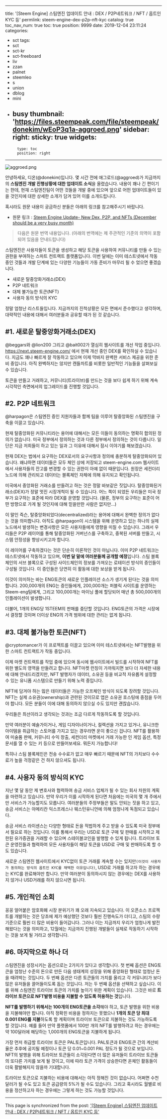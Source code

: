 
---
title: '[Steem Engine] 스팀엔진 업데이트 안내 : DEX / P2P네트워크 / NFT / 옵트인 KYC 등'
permlink: steem-engine-dex-p2p-nft-kyc
catalog: true
toc_nav_num: true
toc: true
position: 9999
date: 2019-12-04 23:11:24
categories:
- sct
tags:
- sct
- sct-kr
- sct-freeboard
- liv
- zzan
- palnet
- steemleo
- s
- union
- dblog
- mini
- busy
thumbnail: 'https://files.steempeak.com/file/steempeak/donekim/wEoP3q1a-aggroed.png'
sidebar:
    right:
        sticky: true
widgets:
    -
        type: toc
        position: right
---


![aggroed.png](https://files.steempeak.com/file/steempeak/donekim/wEoP3q1a-aggroed.png)

안녕하세요, 디온(@donekim)입니다. 몇 시간 전에 애그로드(@aggroed)가 지금까지의 **스팀엔진 개발 진행상황에 대한 업데이트 소식**을 올렸습니다. 내용이 꽤나 긴 편이기는 한데, 현재 스팀엔진팀이 어떤 것들을 개발 중에 있으며 앞으로 어떤 업데이트들이 있을 것인지에 대한 상세한 소개가 담겨 있어 이를 소개드립니다.

혹시라도 원문 내용이 궁금하신 분들은 아래의 링크를 참고해주시기 바랍니다.

- 원문 링크 : [Steem Engine Update- New Dex, P2P, and NFTs (December should be a very busy month)](https://steempeak.com/steem-engine/@aggroed/steem-engine-update-new-dex-p2p-and-nfts-december-should-be-a-very-busy-month)

> 다음은 원문 번역 내용입니다. (아래의 번역에는 제 주관적인 기준의 의역이 포함되어 있음을 안내드립니다)


스팀엔진은 사용자들이 토큰을 생성하고 해당 토큰을 사용하여 커뮤니티를 만들 수 있는 권한을 부여하는 스마트 컨트랙트 플랫폼입니다. 이번 달에는 이미 테스트넷에서 작동 중인 것들과 개발 단계에 있는 다양한 기능들이 가동 준비가 마무리 될 수 었으면 좋겠습니다. 

- 새로운 탈중앙화거래소(DEX)
- P2P 네트워크
- 대체 불가능한 토큰(NFT)
- 사용자 동의 방식의 KYC

정말 엄청난 리스트들입니다. 지금까지의 진척상황은 모든 면에서 준수했다고 생각하며, 대략적인 내용에 대해서 여러분들과 공유할 때가 된 것 같습니다.


## #1. 새로운 탈중앙화거래소(DEX)
@beggars와 @lion200 그리고 @bait002가 열심히 웹사이트를 개선 작업 중입니다. https://next.steem-engine.com/ 에서 현재 개선 중인 DEX를 확인하실 수 있습니다. 지금도 꽤나 빠르게 잘 작동하고 있으며 이제 막바지 완벽한 서비스 제공을 위한 준비 중입니다. 아직 완벽하지는 않지만 캔들차트를 비롯한 일반적인 기능들을 살펴보실 수 있습니다.

토큰을 만들고 거래하고, 커뮤니티(트라이브)를 만드는 것을 보다 쉽게 하기 위해 계속 시각적인 측면에서의 업그레이드를 진행할 것입니다.

 
## #2. P2P 네트워크
@harpagon은 스팀엔진 증인 지원자들과 함께 팀을 이루어 탈중앙화된 스팀엔진을 구축을 이끌고 있습니다. 

현재 탈중앙화된 커뮤니티라는 용어에 대해서는 모든 이들이 동의하는 명확히 합의된 정의가 없습니다. 미국 정부에서 정의하는 것과 다른 정부에서 정의하는 것이 다릅니다. 일단은 지금 저희들이 하고 있는 일과 그 이유에 대해서 잠시 이야기를 해보겠습니다.

현재 DEX는 법에서 요구하는 DEX로서의 요구사항과 정의에 충분하게 탈중앙화되어 있습니다. 왜냐하면 데이터들은 모두 체인 상에 저장되고 steem-engine.com 웹사이트에서 사용자들의 잔고를 변경할 수 있는 권한이 아예 없이 때문입니다. 원장은 세컨더리 노드에 의해 관리되고 데이터는 블록체인 자체에 의해 유지되고 확인됩니다. 

미국에서 중앙화된 거래소를 만들려고 하는 것은 정말 바보같은 짓입니다. 탈중앙화된거래소(DEX)가 정말 멋진 시장개척이 될 수 있습니다. 어느 쪽이 되었든 우리들은 미국 정부가 요구하는 표준에 따라 DEX를 운영할 것입니다. (물론, 정부의 요구하는 표준이 어떤 방향으로 가게 될 것인지에 대해 믿을만한 사람은 없지만...)

이 말인 즉슨, 탈중앙화되었다(decentralized)라는 용어에 대해서 완벽한 정의가 없다는 것을 의미합니다. 아직도 @harpagon이 시스템을 위해 운영하고 있는 하나의 실제 노드에서 발생하는 변경사항은 모든 사용자들에게 영향을 미칠 수 있습니다. 그래서 우리들은 P2P 레이어를 통해 탈중앙화된 거버넌스를 구축하고, 중복된 서버를 만들고, 시스템 안정성을 향상시키고자 합니다.

이 레이어를 구축하겠다는 것은 단순히 이론적인 것이 아닙니다. 이미 P2P 네트워크는 테스트넷에서 작동하고 있으며, **이번 달 말에 여러분들께 공개할 예정**입니다. 스팀 블록체인의 서브 블록으로 구성된 사이드체인의 정보를 가져오는 로테이션 방식의 증인들이 구성될 것입니다. 이 증인들은 당연히 이 활동에 대한 보상을 받게 됩니다.

이것이 의미하는 바는 ENG토큰의 새로운 인플레이션 소스가 생기게 된다는 것을 의미합니다. 200,000개의 ENG는 증인들에게, 200,000개는 퍼블릭 사이트를 운영하는 Steem-eng팀에게, 그리고 100,000개는 마이닝 풀에 할당되어 매년 총 500,000개의 인플레이션이 발생합니다.

더불어, 1개의 ENG당 1STEEM의 판매를 중단할 것입니다. ENG토큰의 가격은 시장에서 결정할 것이며 더이상 ENG의 가격 범위에 대한 관리는 없게 됩니다.  

## #3. 대체 불가능한 토큰(NFT)
@cryptomancer가 이 프로젝트를 이끌고 있으며 이미 테스트넷에서는 NFT발행을 위한 스마트 컨트랙트가 작동 중입니다.

이제 마켓 컨트랙트를 작업 중에 있으며 동시에 웹사이트에서 빌드를 시작하여 NFT를 위한 별도의 영역을 만들려고 합니다. NFT마켓 런칭이 가까워지면 보다 더 자세한 내용에 대해 안내드리겠지만, NFT 발행자가 데이터, 소유권 등을 비교적 자유롭게 설정할 수 있는 유니폼 시스템으로 만들기 위해 노력 중입니다. 

NFT에 담겨야 하는 많은 데이터들은 가능한 오프체인 방식이 되도록 장려할 것입니다. NFT는 실제 소유권(ownership)과 관련된 것이므로 앱은 소유권 호스팅에 중점을 두어야 합니다. 모든 분들이 이에 대해 동의하지 않으실 수도 있지만 괜찮습니다. 

우리들은 최선이라고 생각되는 것과는 조금 다르게 작동하도록 할 것입니다. 

만약 여러분이 예술가이거나, 게임 디자이너이거나, 컬렉션을 가지고 있거나, 유니크한 아이템을 취급하는 스토어를 가지고 있는 경우라면 운이 좋으신 겁니다. NFT를 활용하여 미술품 판매, 커뮤니티 수익 창출, 세컨더리 마켓에서 거래 가능한 인 게임 옵션, 특정 문서를 열 수 있는 키 등으로 만들어보세요. 뭐든지 가능합니다!

특히나 스팀 블록체인은 전송 수수료가 없고 매우 빠르기 때문에 NFT의 가치보다 수수료가 높을 걱정같은 건 하지 않으셔도 됩니다.

## #4. 사용자 동의 방식의 KYC

지난 몇 달 동안 제 변호사와 협력하여 송금 서비스 업체가 될 수 있는 회사 차원의 계획을 마련하고 있습니다. 만약 우리가 이를 시작하게 된다면 처음에는 미국의 몇 개 주에서만 서비스가 가능할지도 모릅니다. 여러분들의 주정부들은 말도 안되는 짓을 하고 있고, 송금 서비스는 아메리칸 익스프레스나 웨스턴유니언에 의해 엄청나게 독점되고 있습니다. 

송금 서비스 라이센스는 다양한 형태로 돈을 적법하게 주고 받을 수 있도록 미국 정부에서 필요로 하는 것입니다. 이를 통해서 우리는 USD로 토큰 구매 및 판매를 시작하고 제한된 유가증권을 거래할 수 있으며 스테이블코인을 발행할 수 있게 됩니다. 트라이브 토큰 운영진들과 협력하여 모든 사용자들이 해당 토큰을 USD로 구매 및 판매하도록 할 수도 있습니다.

새로운 스팀엔진 웹사이트에서 KYC없이 토큰 거래를 계속할 수는 있지만`(이것이 사용자가 동의하는 방식의 옵트인 KYC를 채택한 이유입니다)`, USD로 거래를 하고자 하는 경우에는 KYC를 완료해야만 합니다. 만약 여러분이 동의하시지 않는 경우에는 DEX를 사용하지 않거나 USD거래를 하지 않으시면 됩니다.

## #5. 개인적인 소회

꽁꽁 얼어붙은 암호화폐 시장 분위기가 꽤 오래 지속되고 있습니다. 이 오픈소스 프로젝트를 개발하는 것은 당초에 제가 예상했던 것보다 훨씬 진행속도가 더디고, 스팀의 수량 기준으로 훨씬 더 많은 비용이 들어갑니다. 그러나 이는 지금까지 우리가 엄청나게 발전해왔다는 것을 의미하고, 12월에는 지금까지 진행된 개발들이 실제로 작동하기 시작하는 것을 보게 될 거라고 생각합니다.

## #6. 마지막으로 하나 더

스팀엔진을 성장시키는 옵션으로는 2가지가 있다고 생각합니다. 첫 번째 옵션은 ENG토큰을 엄청난 수준의 돈으로 만든 다음 생태계의 성장을 위해 중앙화된 형태로 엄청난 돈을 때려박는 것입니다. 두 번째 옵션은 다른 토큰들의 가치를 올리고 각 커뮤니티가 보다 많은 유저들을 끌어들이도록 돕는 것입니다. 저는 두 번째 옵션을 선택하고 싶습니다. 이를 위해 스팀엔진 트라이브 토큰의 가치를 높이기 위한 계획이 있습니다. 그것은 바로 **트라이브 토큰으로 NFT발행 비용을 지불할 수 있도록 허용하는 것**입니다.

**NFT를 발행하기 위해서는 100개의 ENG토큰을 소각**해야 하고, 토큰 발행을 위한 비용을 지불해야만 합니다. 아직 정확힌 비용을 정하지는 못했으나 **1개의 토큰 당 최대 0.001 ENG를 지불**하도록 할 계획이며 트라이브 토큰으로 지불하는 것도 가능하도록 할 것입니다. 예를 들어 만약 플랫폼에서 100만 개의 NFT를 발행하려고 하는 경우에는 약 100달러에 해당하는 1,000개의 ENG토큰을 지불하게 됩니다. 

가장 먼저 취급할 트라이브 토큰은 PAL토큰입니다. PAL토큰과 ENG토큰 간의 계산비율은 추후에 공지될 예정이나 토큰 당 0.01~0.001 PAL 정도가 될 것으로 보입니다. NFT의 발행을 위해 트라이브 토큰들이 소각된다면 더 많은 유저들이 트라이브 토큰들의 또다른 가치를 보게 될 것이고, 이에 따라 토큰 가격이 상승한다면 온체인 활동들이 더욱 활발해지지 않을까 기대합니다. 

트라이브 토큰으로 지불하는 비용에 대해서는 아직 정해진 것이 없습니다. 어쩌면 수천 달러가 될 수도 있고 토큰 공급량의 5%가 될 수도 있습니다. 그리고 혹시라도 월별로 비용을 정산하고자 하는 경우에는 그렇게 하는 것도 가능할 것입니다.

- - -

This page is synchronized from the post: ['[Steem Engine] 스팀엔진 업데이트 안내 : DEX / P2P네트워크 / NFT / 옵트인 KYC 등'](https://steemit.com/@donekim/steem-engine-dex-p2p-nft-kyc)
